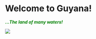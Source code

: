 <!DOCTYPE html>
 <head>
 <meta charset="utf-8">
 <meta name="viewport" content="width=device-width, initial-scale=1.0">
 <title>Project:Travel</title>
 </head>
<body>
 <bg color="blue">
<h1>Welcome to Guyana!</h1>
<p><i><b><font color="green">...The land of many waters!</font></b></i></p>
<img src="flag.png">
</body>
</html>
